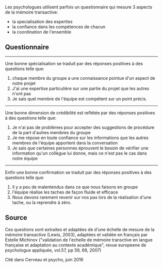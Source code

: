
Les psychologues utilisent parfois un questionnaire qui mesure 3 aspects de la mémoire transactive:
- la specialisation des experties
- la confiance dans les compétences de chacun
- la coordination de l'ensemble

## Questionnaire

------

Une bonne spécialisation se traduit par des réponses positives à des questions telle que:
1. chaque membre du groupe a une connaissance pointue d'un aspect de notre projet
2. J'ai une expertise particulière sur une partie du projet que les autres n'ont pas
3. Je sais quel membre de l'équipe est compétent sur un point précis.

------

Une bonne dimension de crédibilité est reflétée par des réponses positives à des questions telle que:
1. Je n'ai pas de problèmes pour accepter des suggestions de procédure de la part d'autres membres du groupe
2. Je me répose en toute confiance sur les informations que les autres membres de l'équipe apportent dans la conversation
3. Je sais que certaines personnes éprouvent le besoin de vérifier une information qu'un collègue lui donne, mais ce n'est pas le cas dans notre équipe

------

Enfin une bonne confirmation se traduit par des réponses positives à des questions telle que:

1. Il y a peu de malentendus dans ce que nous faisons en groupe
2. l'équipe réalise les taches de façon fluide et efficace
3. Nous devons rarement revenir sur nos pas lors de la réalisation d'une tache, ou la reprendre à zéro.


## Source 
Ces questions sont extraites et adaptées de  d'une échelle de mesure de la mémoire transactive (Lewis, 2003), adaptées et validée en français par Estelle Michinov ("validation de l'echelle de mémoire transctive en langue française et adaptation au contexte académique", revue europeene de psychologue appliquée, vol.57, pp 59, 68, 2007)

Cité dans Cerveau et psycho, juin 2016
